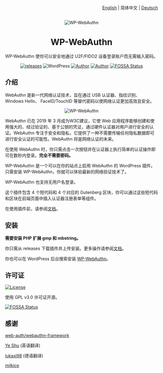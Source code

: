 <div align="right"><a title="English" href="https://github.com/yrccondor/wp-webauthn/blob/master/README.md">English</a> | 简体中文 | <a title="German" href="https://github.com/yrccondor/wp-webauthn/blob/master/README/de_DE.md">Deutsch</a></div>

<br>

<p align="center">
<img src="https://acdn.flyhigher.top/gh-wwa-logo.png" alt="WP-WebAuthn">
</p>

<h1 align="center">WP-WebAuthn</h1>

<p align="center">WP-WebAuthn 使你可以安全地通过 U2F/FIDO2 设备登录账户而无需输入密码。</p>

<p align="center"><a href="https://github.com/yrccondor/wp-webauthn/releases"><img alt="releases" src="https://img.shields.io/github/release/yrccondor/wp-webauthn.svg"/></a>
<img alt="WordPress" src="https://img.shields.io/badge/WordPress-5.0%2B-blue.svg"/>
<a href="https://axton.cc"><img alt="Author" src="https://img.shields.io/badge/author-Axton-red.svg"/></a>
<a href="https://flyhigher.top"><img alt="Author" src="https://img.shields.io/badge/made%20with-%e2%9d%a4-ff69b4.svg"/></a>
<a href="https://app.fossa.io/projects/git%2Bgithub.com%2Fyrccondor%2Fwp-webauthn?ref=badge_shield"><img alt="FOSSA Status" src="https://app.fossa.io/api/projects/git%2Bgithub.com%2Fyrccondor%2Fwp-webauthn.svg?type=shield"/></a></p>

## 介绍

WebAuthn 是新一代网络认证技术，旨在通过 USB 认证器、指纹识别、Windows Hello、 FaceID/TouchID 等替代密码以使网络认证更加高效且安全。

<p align="center">
<img src="https://acdn.flyhigher.top/gh-wwa-win-hello.png" alt="WP-WebAuthn">
</p>

WebAuthn 已在 2019 年 3 月成为W3C建议，它使 Web 应用程序能够创建和使用强大的、经过验证的、基于公钥的凭证，通过硬件认证器对用户进行安全的认证。WebAuthn 专注于安全和隐私，它提供了一种不需要传输任何隐私数据即可进行安全认证的可能性。WebAuthn 将是网络认证的未来。

在使用 WebAuthn 时，你只需点击一次按钮并在认证器上执行简单的认证操作即可在数秒内登录。**完全不需要密码。**

WP-WebAuthn 是一个可以在你的站点上启用 WebAuthn 的 WordPress 插件。只需安装 WP-WebAuthn，你就可以体验最新的网络验证技术了。

WP-WebAuthn 也支持无用户名登录。

这个插件包含 4 个短代码和 4 个对应的 Gutenberg 区块，你可以通过这些短代码和区块在前端页面中插入认证器注册表单等组件。

在使用插件前，请参阅[文档](http://doc.flyhigher.top/wp-webauthn)。

## 安装

**需要安装 PHP 扩展 gmp 和 mbstring。**

你只需从 releases 下载插件并上传安装。更多操作请参阅[文档](http://doc.flyhigher.top/wp-webauthn)。

你也可以在 WordPress 后台搜索安装 [WP-WebAuthn](https://wordpress.org/plugins/wp-webauthn/)。

## 许可证

<a href="https://github.com/yrccondor/wp-webauthn/blob/master/LICENSE"><img alt="License" src="https://img.shields.io/badge/license-GPL%20V3.0-orange.svg"/></a>

使用 GPL v3.0 许可证开源。


[![FOSSA Status](https://app.fossa.io/api/projects/git%2Bgithub.com%2Fyrccondor%2Fwp-webauthn.svg?type=large)](https://app.fossa.io/projects/git%2Bgithub.com%2Fyrccondor%2Fwp-webauthn?ref=badge_large)

## 感谢

[web-auth/webauthn-framework](https://github.com/web-auth/webauthn-framework)

[Ye Shu](https://github.com/yechs) (英语翻译)

[lukasj98](https://github.com/lukasj98) (德语翻译)

[milkice](https://github.com/milkice233)
